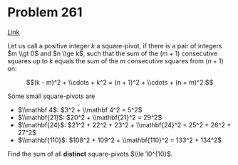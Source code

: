 # Problem 261

[Link](https://projecteuler.net/problem=261)

Let us call a positive integer $k$ a square-pivot, if there is a pair of integers $m \\gt 0$ and $n \\ge k$, such that the sum of the $(m+1)$ consecutive squares up to $k$ equals the sum of the $m$ consecutive squares from $(n+1)$ on:

$$(k - m)^2 + \\cdots + k^2 = (n + 1)^2 + \\cdots + (n + m)^2.$$

Some small square-pivots are 

*   $\\mathbf 4$: $3^2 + \\mathbf 4^2 = 5^2$
*   $\\mathbf{21}$: $20^2 + \\mathbf{21}^2 = 29^2$
*   $\\mathbf{24}$: $21^2 + 22^2 + 23^2 + \\mathbf{24}^2 = 25^2 + 26^2 + 27^2$
*   $\\mathbf{110}$: $108^2 + 109^2 + \\mathbf{110}^2 = 133^2 + 134^2$

Find the sum of all **distinct** square-pivots $\\le 10^{10}$.